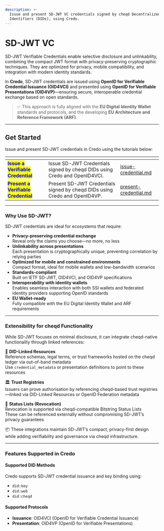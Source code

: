```yaml
---
description: >-
  Issue and present SD-JWT VC credentials signed by cheqd Decentralized
  Identifiers (DIDs), using Credo.
---
```


# SD-JWT VC

SD-JWT Verifiable Credentials enable selective disclosure and unlinkability, combining the compact JWT format with privacy-preserving cryptographic techniques. They are optimized for privacy, mobile compatibility, and integration with modern identity standards.

In **Credo**, SD-JWT credentials are issued using **OpenID for Verifiable Credential Issuance (OID4VCI)** and presented using **OpenID for Verifiable Presentations (OID4VP)**—ensuring secure, interoperable credential exchange based on open standards.

> ✅ This approach is fully aligned with the **EU Digital Identity Wallet** standards and protocols, and the developing **EU Architecture and Reference Framework (ARF)**.

***

## Get Started

Issue and present SD-JWT credentials in Credo using the tutorials below:

<table data-card-size="large" data-view="cards"><thead><tr><th></th><th></th><th data-hidden data-card-target data-type="content-ref"></th></tr></thead><tbody><tr><td><mark style="color:blue;"><strong>Issue a Verifiable Credential</strong></mark></td><td>Issue SD-JWT Credentials signed by cheqd DIDs using Credo and OpenID4VCI.</td><td><a href="issue-credential.md">issue-credential.md</a></td></tr><tr><td><mark style="color:blue;"><strong>Present a Verifiable Credential</strong></mark></td><td>Present  SD-JWT Credentials signed by cheqd DIDs using Credo and OpenID4VP.</td><td><a href="present-credential.md">present-credential.md</a></td></tr></tbody></table>

***

### Why Use SD-JWT?

SD-JWT credentials are ideal for ecosystems that require:

* **Privacy-preserving credential exchange**\
  Reveal only the claims you choose—no more, no less
* **Unlinkability across presentations**\
  Each presentation is cryptographically unique, preventing correlation by relying parties
* **Optimized for mobile and constrained environments**\
  Compact format, ideal for mobile wallets and low-bandwidth scenarios
* **Standards-compliant**\
  Built on IETF SD-JWT, OID4VCI, and OID4VP specifications
* **Interoperability with identity wallets**\
  Enables seamless interaction with both SSI wallets and federated identity providers supporting OpenID standards
* **EU Wallet-ready**\
  Fully compatible with the EU Digital Identity Wallet and ARF requirements

***

### Extensibility for cheqd Functionality

While SD-JWT focuses on minimal disclosure, it can integrate cheqd-native functionality through linked references:

🔗 **DID-Linked Resources**\
Reference schemas, legal terms, or trust frameworks hosted on the cheqd ledger via out-of-band metadata\
Use `credential_metadata` or presentation definitions to point to these resources

🏛️ **Trust Registries**\
Issuers can prove authorisation by referencing cheqd-based trust registries—linked via DID-Linked Resources or OpenID Federation metadata

🚫 **Status Lists (Revocation)**\
Revocation is supported via cheqd-compatible Bitstring Status Lists\
These can be referenced externally without compromising SD-JWT’s privacy guarantees

📦 These integrations maintain SD-JWT’s compact, privacy-first design while adding verifiability and governance via cheqd infrastructure.

***

### Features Supported in Credo

#### Supported DID Methods

Credo supports SD-JWT credential issuance and key binding using:

* `did:key`
* `did:web`
* `did:cheqd`

#### Supported Protocols

* **Issuance**: OID4VCI (OpenID for Verifiable Credential Issuance)
* **Presentation**: OID4VP (OpenID for Verifiable Presentations)
